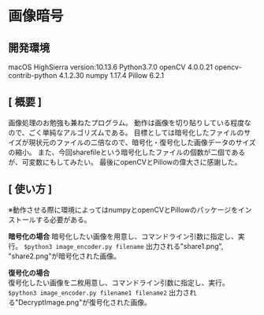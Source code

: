 # 画像暗号

## 開発環境
macOS HighSierra version:10.13.6 
Python3.7.0
openCV 4.0.0.21
opencv-contrib-python 4.1.2.30
numpy 1.17.4
Pillow 6.2.1

## [ 概要 ]
画像処理のお勉強も兼ねたプログラム。
動作は画像を切り貼りしている程度なので、ごく単純なアルゴリズムである。
目標としては暗号化したファイルのサイズが現状元のファイルの二倍なので、暗号化・復号化した画像データのサイズの縮小。
また、今回sharefileという暗号化したファイルの個数が二個であるが、可変数にもしてみたい。
最後にopenCVとPillowの偉大さに感謝した。

## [ 使い方 ]
※動作させる際に環境によってはnumpyとopenCVとPillowのパッケージをインストールする必要がある。

**暗号化の場合**
	暗号化したい画像を用意し、コマンドライン引数に指定し、実行。
	`$python3 image_encoder.py filename`
	出力される"share1.png", "share2.png"が暗号化された画像。
	
**復号化の場合**	
	復号化したい画像を二枚用意し、コマンドライン引数に指定し、実行。
	`$python3 image_encoder.py filename1 filename2`	
	出力される"DecryptImage.png"が復号化された画像。
	
